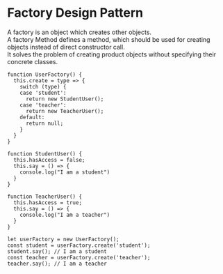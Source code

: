 # Factory Design Pattern

A factory is an object which creates other objects.  
A factory Method defines a method, which should be used for creating objects instead of direct constructor call.  
It solves the problem of creating product objects without specifying their concrete classes.  

```
function UserFactory() {
  this.create = type => {
    switch (type) {
    case 'student':
      return new StudentUser();
    case 'teacher':
      return new TeacherUser();
    default:
      return null;
    }
  }
}

function StudentUser() {
  this.hasAccess = false;
  this.say = () => {
    console.log("I am a student")
  }
}

function TeacherUser() {
  this.hasAccess = true;
  this.say = () => {
    console.log("I am a teacher")
  }
}

let userFactory = new UserFactory();
const student = userFactory.create('student');
student.say(); // I am a student
const teacher = userFactory.create('teacher');
teacher.say(); // I am a teacher
```
